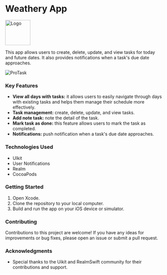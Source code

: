 # Weathery App

<img src="https://github.com/user-attachments/assets/350c5436-c415-493b-9753-ee97b36900fa" alt="Logo" width="80" height="80">


This app allows users to create, delete, update, and view tasks for today and future dates. It also provides
notifications when a task's due date approaches.


![ProTask](https://github.com/user-attachments/assets/83cd0ee1-cabe-46ea-8bb7-01fbdb41046d)



### Key Features

- **View all days with tasks:** it allows users to easily navigate through days with existing tasks and helps them manage their schedule more effectively.
- **Task management:** create, delete, update, and view tasks.
- **Add note task:** note the detail of the task.
- **Mark task as done:** this feature allows users to mark the task as completed.
- **Notifications:** push notification when a task's due date approaches.
### Technologies Used

- UIkit
- User Notifications
- Realm
- CocoaPods

### Getting Started

1. Open Xcode.
2. Clone the repository to your local computer.
3. Build and run the app on your iOS device or simulator.

### Contributing

Contributions to this project are welcome! If you have any ideas for improvements or bug fixes, please open an issue or submit a pull request.

### Acknowledgments
- Special thanks to the Uikit and RealmSwift community for their contributions and support.
